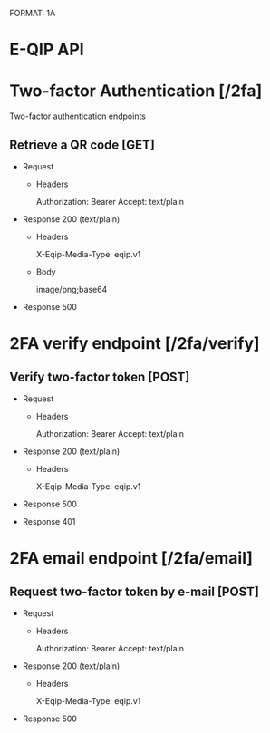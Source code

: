 FORMAT: 1A

# E-QIP API

# Two-factor Authentication [/2fa]

Two-factor authentication endpoints

## Retrieve a QR code [GET]

+ Request
    + Headers

        Authorization: Bearer
        Accept: text/plain

+ Response 200 (text/plain)
    + Headers

        X-Eqip-Media-Type: eqip.v1

    + Body

        image/png;base64

+ Response 500

# 2FA verify endpoint [/2fa/verify]

## Verify two-factor token [POST]

+ Request
    + Headers

        Authorization: Bearer
        Accept: text/plain

+ Response 200 (text/plain)
    + Headers

        X-Eqip-Media-Type: eqip.v1

+ Response 500

+ Response 401

# 2FA email endpoint [/2fa/email]

## Request two-factor token by e-mail [POST]

+ Request
    + Headers

        Authorization: Bearer
        Accept: text/plain

+ Response 200 (text/plain)
    + Headers

        X-Eqip-Media-Type: eqip.v1

+ Response 500
